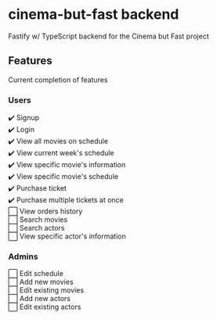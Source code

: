 # cinema-but-fast backend

Fastify w/ TypeScript backend for the Cinema but Fast project

## Features

Current completion of features

### Users

✔️ Signup  
✔️ Login  
✔️ View all movies on schedule  
✔️ View current week's schedule  
✔️ View specific movie's information  
✔️ View specific movie's schedule  
✔️ Purchase ticket  
✔️ Purchase multiple tickets at once  
⬜ View orders history  
⬜ Search movies  
⬜ Search actors  
⬜ View specific actor's information

### Admins

⬜ Edit schedule  
⬜ Add new movies  
⬜ Edit existing movies  
⬜ Add new actors  
⬜ Edit existing actors
